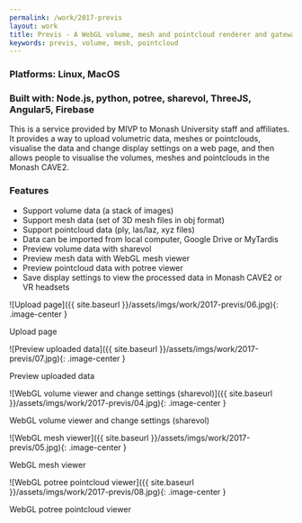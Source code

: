 ```yaml
---
permalink: /work/2017-previs
layout: work
title: Previs - A WebGL volume, mesh and pointcloud renderer and gateway to the Monash CAVE2
keywords: previs, volume, mesh, pointcloud
---
```


### **Platforms:** Linux, MacOS

### **Built with:** Node.js, python, potree, sharevol, ThreeJS, Angular5, Firebase

This is a service provided by MIVP to Monash University staff and affiliates. It provides a way to upload volumetric data, meshes or pointclouds, visualise the data and change display settings on a web page, and then allows people to visualise the volumes, meshes and pointclouds in the Monash CAVE2.

### **Features**

- Support volume data (a stack of images)
- Support mesh data (set of 3D mesh files in obj format)
- Support pointcloud data (ply, las/laz, xyz files)
- Data can be imported from local computer, Google Drive or MyTardis
- Preview volume data with sharevol
- Preview mesh data with WebGL mesh viewer
- Preview pointcloud data with potree viewer
- Save display settings to view the processed data in Monash CAVE2 or VR headsets

![Upload page]({{ site.baseurl }}/assets/imgs/work/2017-previs/06.jpg){: .image-center }
<p class="caption">Upload page</p>

![Preview uploaded data]({{ site.baseurl }}/assets/imgs/work/2017-previs/07.jpg){: .image-center }
<p class="caption">Preview uploaded data</p>

![WebGL volume viewer and change settings (sharevol)]({{ site.baseurl }}/assets/imgs/work/2017-previs/04.jpg){: .image-center }
<p class="caption">WebGL volume viewer and change settings (sharevol)</p>

![WebGL mesh viewer]({{ site.baseurl }}/assets/imgs/work/2017-previs/05.jpg){: .image-center }
<p class="caption">WebGL mesh viewer</p>

![WebGL potree pointcloud viewer]({{ site.baseurl }}/assets/imgs/work/2017-previs/08.jpg){: .image-center }
<p class="caption">WebGL potree pointcloud viewer</p>
